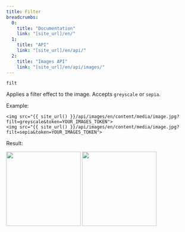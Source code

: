 ```yaml
---
title: Filter
breadcrumbs:
  0:
    title: "Documentation"
    link: "[site_url]/en/"
  1:
    title: "API"
    link: "[site_url]/en/api/"
  2:
    title: "Images API"
    link: "[site_url]/en/api/images/"
---
```


`filt`

Applies a filter effect to the image. Accepts `greyscale` or `sepia`.

Example:

```twig
<img src="{{ site_url() }}/api/images/en/content/media/image.jpg?filt=greyscale&token=YOUR_IMAGES_TOKEN">
<img src="{{ site_url() }}/api/images/en/content/media/image.jpg?filt=sepia&token=YOUR_IMAGES_TOKEN">
```

Result:

<img width="200" class="inline" src="[site_url]/api/images/en/content/media/image.jpg?q=70&w=200&dpr=2&filt=greyscale&token=4864fb8e1ebe080e6e4ad5c4363083a6">
<img width="200" class="inline" src="[site_url]/api/images/en/content/media/image.jpg?q=70&w=200&dpr=2&filt=sepia&token=4864fb8e1ebe080e6e4ad5c4363083a6">
